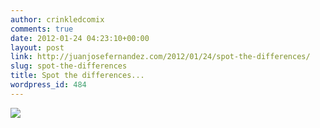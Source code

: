 ```yaml
---
author: crinkledcomix
comments: true
date: 2012-01-24 04:23:10+00:00
layout: post
link: http://juanjosefernandez.com/2012/01/24/spot-the-differences/
slug: spot-the-differences
title: Spot the differences...
wordpress_id: 484
---
```


[![](http://fernandezjuanjose.files.wordpress.com/2012/01/robot_differences_-_juan_fernandez.jpeg)](http://fernandezjuanjose.files.wordpress.com/2012/01/robot_differences_-_juan_fernandez.jpeg)
